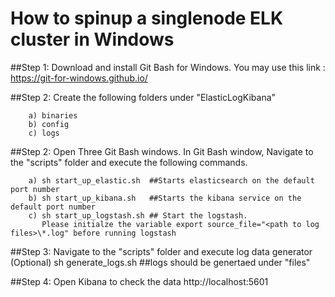 # How to spinup a singlenode ELK cluster in Windows

##Step 1: Download and install Git Bash for Windows.
		You may use this link : https://git-for-windows.github.io/

##Step 2: Create the following folders under "ElasticLogKibana"
		
		a) binaries
		b) config
		c) logs 		

##Step 2: Open Three Git Bash windows. In Git Bash window, Navigate to the "scripts" folder and execute the following commands.

		a) sh start_up_elastic.sh  ##Starts elasticsearch on the default port number
		b) sh start_up_kibana.sh   ##Starts the kibana service on the default port number
		c) sh start_up_logstash.sh ## Start the logstash. 
		   Please initialze the variable export source_file="<path to log files>\*.log" before running logstash



##Step 3: Navigate to the "scripts" folder and execute log data generator (Optional)
		sh generate_logs.sh  ##logs should be genertaed under "files"


##Step 4: Open Kibana to check the data
		http://localhost:5601

